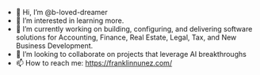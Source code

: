- 👋 Hi, I’m @b-loved-dreamer
- 👀 I’m interested in learning more. 
- 🌱 I’m currently working on building, configuring, and delivering software solutions for Accounting, Finance, Real Estate, Legal, Tax, and New Business Development.
- 💞️ I’m looking to collaborate on projects that leverage AI breakthroughs
- 📫 How to reach me: https://franklinnunez.com/

<!---
b-loved-dreamer/b-loved-dreamer is a ✨ special ✨ repository because its `README.md` (this file) appears on your GitHub profile.
You can click the Preview link to take a look at your changes.
--->
